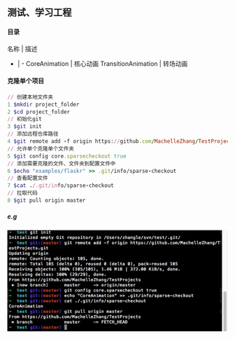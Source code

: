 ## 测试、学习工程

#### 目录
名称 | 描述
- | -
CoreAnimation | 核心动画
TransitionAnimation | 转场动画

#### 克隆单个项目

```ruby
// 创建本地文件夹
1 $mkdir project_folder
2 $cd project_folder
// 初始化git
3 $git init
// 添加远程仓库路径
4 $git remote add -f origin https://github.com/MachelleZhang/TestProjects.git
// 允许单个克隆单个文件夹
5 $git config core.sparsecheckout true
// 添加需要克隆的文件、文件夹到配置文件中
6 $echo "examples/flaskr" >> .git/info/sparse-checkout
// 查看配置文件
7 $cat ./.git/info/sparse-checkout
// 拉取代码
8 $git pull origin master
```

##### e.g<br>
![克隆单个项目](Images/git_sparse_checkout.jpg)